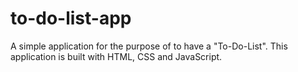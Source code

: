 # to-do-list-app
A simple application for the purpose of to have a "To-Do-List". This application is built with HTML, CSS and JavaScript. 